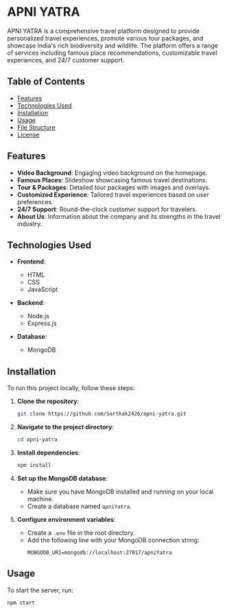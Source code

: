 # APNI YATRA

APNI YATRA is a comprehensive travel platform designed to provide personalized travel experiences, promote various tour packages, and showcase India's rich biodiversity and wildlife. The platform offers a range of services including famous place recommendations, customizable travel experiences, and 24/7 customer support.

## Table of Contents

- [Features](#features)
- [Technologies Used](#technologies-used)
- [Installation](#installation)
- [Usage](#usage)
- [File Structure](#file-structure)
- [License](#license)

## Features

- **Video Background**: Engaging video background on the homepage.
- **Famous Places**: Slideshow showcasing famous travel destinations.
- **Tour & Packages**: Detailed tour packages with images and overlays.
- **Customized Experience**: Tailored travel experiences based on user preferences.
- **24/7 Support**: Round-the-clock customer support for travelers.
- **About Us**: Information about the company and its strengths in the travel industry.

## Technologies Used

- **Frontend**:
  - HTML
  - CSS
  - JavaScript

- **Backend**:
  - Node.js
  - Express.js

- **Database**:
  - MongoDB

## Installation

To run this project locally, follow these steps:

1. **Clone the repository**:
    ```bash
    git clone https://github.com/Sarthak2426/apni-yatra.git
    ```

2. **Navigate to the project directory**:
    ```bash
    cd apni-yatra
    ```

3. **Install dependencies**:
    ```bash
    npm install
    ```

4. **Set up the MongoDB database**:
   - Make sure you have MongoDB installed and running on your local machine.
   - Create a database named `apniYatra`.

5. **Configure environment variables**:
   - Create a `.env` file in the root directory.
   - Add the following line with your MongoDB connection string:
     ```
     MONGODB_URI=mongodb://localhost:27017/apniYatra
     ```

## Usage

To start the server, run:
```bash
npm start
